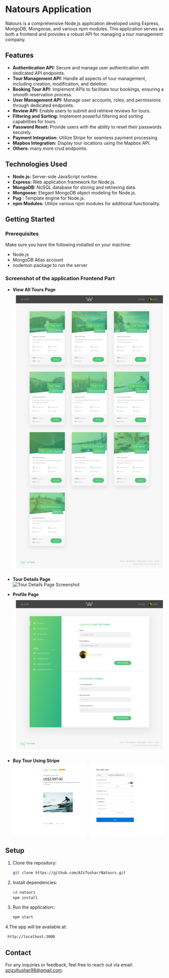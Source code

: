 # Natours Application

Natours is a comprehensive Node.js application developed using Express, MongoDB, Mongoose, and various npm modules. This application serves as both a frontend and provides a robust API for managing a tour management company.

## Features

- **Authentication API:** Secure and manage user authentication with dedicated API endpoints.
- **Tour Management API:** Handle all aspects of tour management, including creation, modification, and deletion.
- **Booking Tour API:** Implement APIs to facilitate tour bookings, ensuring a smooth reservation process.
- **User Management API:** Manage user accounts, roles, and permissions through dedicated endpoints.
- **Review API:** Enable users to submit and retrieve reviews for tours.
- **Filtering and Sorting:** Implement powerful filtering and sorting capabilities for tours.
- **Password Reset:** Provide users with the ability to reset their passwords securely.
- **Payment Integration:** Utilize Stripe for seamless payment processing.
- **Mapbox Integration:** Display tour locations using the Mapbox API.
- **Others:** many more crud endpoints.

## Technologies Used

- **Node.js:** Server-side JavaScript runtime.
- **Express:** Web application framework for Node.js.
- **MongoDB:** NoSQL database for storing and retrieving data.
- **Mongoose:** Elegant MongoDB object modeling for Node.js.
- **Pug** : Template engine for Node.js.
- **npm Modules:** Utilize various npm modules for additional functionality.

## Getting Started

### Prerequisites

Make sure you have the following installed on your machine:

- Node.js
- MongoDB Atlas account
- nodemon package to run the server

### Screenshot of the application Frontend Part

- **View All Tours Page**  
  ![View All tours Page Screenshot](/public/screen_shots/All_tours.png?raw=true)

- **Tour Details Page**  
   ![Tour Details Page Screenshot](/public/screen_shots/TOUR.png?raw=true)

- **Profile Page**  
   ![profile Page Screenshot](/public/screen_shots/Admin.png?raw=true)

- **Buy Tour Using Stripe**  
   ![profile Page Screenshot](/public/screen_shots/buyTour.png?raw=true)

## Setup

1. Clone the repository:

   ```bash
   git clone https://github.com/AIsTushar/Natours.git
   ```

2. Install dependencies:

   ```bash
   cd natours
   npm install
   ```

3. Run the application::

   ```bash
   npm start
   ```

4.The app will be available at:

```bash
 http://localhost:3000
```

## Contact

For any inquiries or feedback, feel free to reach out via email: [azizultushar98@gmail.com](mailto:azizultushar98@gmail.com).
